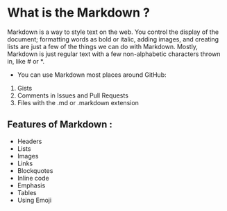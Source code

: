 # What is the Markdown ?

Markdown is a way to style text on the web. You control the display of the document; formatting words as bold or italic, adding images, and creating lists are just a few of the things we can do with Markdown. Mostly, Markdown is just regular text with a few non-alphabetic characters thrown in, like # or *.

* You can use Markdown most places around GitHub:

1. Gists 
2. Comments in Issues and Pull Requests 
3. Files with the .md or .markdown extension 

## Features of Markdown :
*  Headers
* Lists 
* Images 
* Links 
* Blockquotes 
* Inline code 
* Emphasis 
* Tables 
*  Using Emoji







